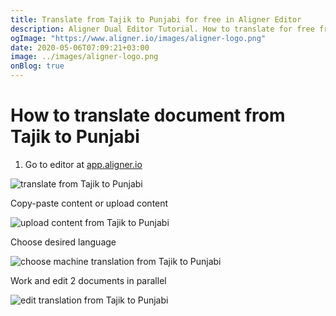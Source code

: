 ```yaml
---
title: Translate from Tajik to Punjabi for free in Aligner Editor
description: Aligner Dual Editor Tutorial. How to translate for free from Tajik to Punjabi. Aligner is multilingual document management platform. 
ogImage: "https://www.aligner.io/images/aligner-logo.png"
date: 2020-05-06T07:09:21+03:00
image: ../images/aligner-logo.png
onBlog: true
---
```


# How to translate document from Tajik to Punjabi

1. Go to editor at [app.aligner.io](https://app.aligner.io "Aligner App web page")

![translate from Tajik to Punjabi](../aligner-blank-editor.png "translate from Tajik to Punjabi")

Copy-paste content or upload content

![upload content from Tajik to Punjabi](../aligner-uploaded-document.png "upload content from Tajik to Punjabi")

Choose desired language

![choose machine translation from Tajik to Punjabi](../aligner-language-dropdown.png "choose machine translation from Tajik to Punjabi")

Work and edit 2 documents in parallel

![edit translation from Tajik to Punjabi](../aligner-double-sitded-editor.png "edit translation from Tajik to Punjabi")

